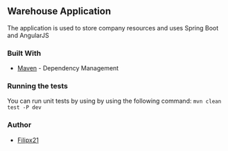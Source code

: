 ## Warehouse Application ##
The application is used to store company resources and uses Spring Boot and AngularJS
### Built With ###
+ [Maven](https://maven.apache.org/) - Dependency Management
### Running the tests ###
You can run unit tests by using by using the following command:
```mvn clean test -P dev```
### Author ###
+ [Filipx21](https://github.com/Filipx21)